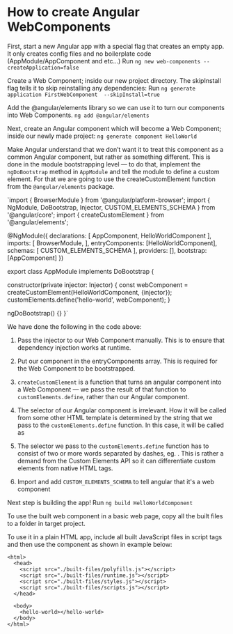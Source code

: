 # How to create Angular WebComponents

First, start a new Angular app with a special flag that creates an empty app. It only creates config files and no boilerplate code (AppModule/AppComponent and etc…)
Run `ng new web-components --createApplication=false`

Create a Web Component; inside our new project directory. The skipInstall flag tells it to skip reinstalling any dependencies:
Run `ng generate application FirstWebComponent  --skipInstall=true`

Add the @angular/elements library so we can use it to turn our components into Web Components.
`ng add @angular/elements`

Next, create an Angular component which will become a Web Component; inside our newly made project:
`ng generate component HelloWorld`

Make Angular understand that we don’t want it to treat this component as a common Angular component, but rather as something different. This is done in the module bootstrapping level — to do that, implement the `ngDoBootstrap` method in `AppModule` and tell the module to define a custom element. For that we are going to use the createCustomElement function from the `@angular/elements` package.

`import { BrowserModule } from '@angular/platform-browser';
import { NgModule, DoBootstrap, Injector, CUSTOM_ELEMENTS_SCHEMA } from '@angular/core';
import { createCustomElement } from '@angular/elements';

@NgModule({
  declarations: [
    AppComponent,
    HelloWorldComponent
  ],
  imports: [
    BrowserModule,
  ],
  entryComponents: [HelloWorldComponent],
  schemas: [ CUSTOM_ELEMENTS_SCHEMA ],
  providers: [],
  bootstrap: [AppComponent]
})

export class AppModule implements DoBootstrap { 

  constructor(private injector: Injector) {
    const webComponent = createCustomElement(HelloWorldComponent, {injector});
    customElements.define('hello-world', webComponent);
  }

  ngDoBootstrap() {}
}`

We have done the following in the code above:

1. Pass the injector to our Web Component manually. This is to ensure that dependency injection works at runtime.

2. Put our component in the entryComponents array. This is required for the Web Component to be bootstrapped.

3. `createCustomElement` is a function that turns an angular component into a Web Component — we pass the result of that function to `customElements.define`, rather than our Angular component.

4. The selector of our Angular component is irrelevant. How it will be called from some other HTML template is determined by the string that we pass to the `customElements.define` function. In this case, it will be called as <hello-world></hello-world>

5. The selector we pass to the `customElements.define` function has to consist of two or more words separated by dashes, eg. <hello-world></hello-world>. This is rather a demand from the Custom Elements API so it can differentiate custom elements from native HTML tags.

6. Import and add `CUSTOM_ELEMENTS_SCHEMA` to tell angular that it's a web component


Next step is building the app! Run `ng build HelloWorldComponent`

To use the built web component in a basic web page, copy all the built files to a folder in target project.

To use it in a plain HTML app, include all built JavaScript files in script tags and then use the component as shown in example below:

```
<html>
  <head>
    <script src="./built-files/polyfills.js"></script>
    <script src="./built-files/runtime.js"></script>
    <script src="./built-files/styles.js"></script>
    <script src="./built-files/scripts.js"></script>
  </head>

  <body>
    <hello-world></hello-world>
  </body>
</html>

```


